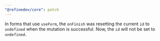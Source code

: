 ```yaml
---
"@refinedev/core": patch
---
```


In forms that use `useForm`, the `onFinish` was resetting the current `id` to `undefined` when the mutation is successful. Now, the `id` will not be set to `undefined`.

